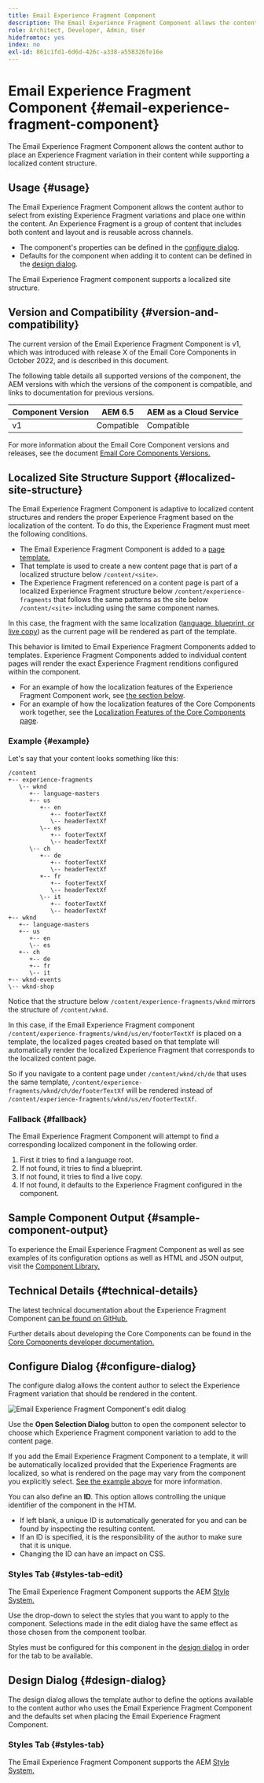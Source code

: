 ```yaml
---
title: Email Experience Fragment Component
description: The Email Experience Fragment Component allows the content author to place an Experience Fragment variation in their content while supporting a localized content structure.
role: Architect, Developer, Admin, User
hidefromtoc: yes
index: no
exl-id: 861c1fd1-6d6d-426c-a338-a558326fe16e
---
```

# Email Experience Fragment Component {#email-experience-fragment-component}

The Email Experience Fragment Component allows the content author to place an Experience Fragment variation in their content while supporting a localized content structure.

## Usage {#usage}

The Email Experience Fragment Component allows the content author to select from existing Experience Fragment variations and place one within the content. An Experience Fragment is a group of content that includes both content and layout and is reusable across channels.

* The component's properties can be defined in the [configure dialog](#configure-dialog).
* Defaults for the component when adding it to content can be defined in the [design dialog](#design-dialog).

The Email Experience Fragment component supports a localized site structure.

## Version and Compatibility {#version-and-compatibility}

The current version of the Email Experience Fragment Component is v1, which was introduced with release X of the Email Core Components in October 2022, and is described in this document.

The following table details all supported versions of the component, the AEM versions with which the versions of the component is compatible, and links to documentation for previous versions.

|Component Version|AEM 6.5|AEM as a Cloud Service|
|---|---|---|
|v1|Compatible|Compatible|

For more information about the Email Core Component versions and releases, see the document [Email Core Components Versions.](/help/email/versions.md)

## Localized Site Structure Support {#localized-site-structure}

The Email Experience Fragment Component is adaptive to localized content structures and renders the proper Experience Fragment based on the localization of the content. To do this, the Experience Fragment must meet the following conditions.

* The Email Experience Fragment Component is added to a [page template.](https://experienceleague.adobe.com/docs/experience-manager-cloud-service/content/sites/authoring/features/templates.html)
* That template is used to create a new content page that is part of a localized structure below `/content/<site>`.
* The Experience Fragment referenced on a content page is part of a localized Experience Fragment structure below `/content/experience-fragments` that follows the same patterns as the site below `/content/<site>` including using the same component names.

In this case, the fragment with the same localization ([language, blueprint, or live copy](https://experienceleague.adobe.com/docs/experience-manager-cloud-service/content/sites/administering/reusing-content/msm-and-translation.html)) as the current page will be rendered as part of the template.

This behavior is limited to Email Experience Fragment Components added to templates. Experience Fragment Components added to individual content pages will render the exact Experience Fragment renditions configured within the component.

* For an example of how the localization features of the Experience Fragment Component work, see [the section below](#example).
* For an example of how the localization features of the Core Components work together, see the [Localization Features of the Core Components page](/help/get-started/localization.md).

### Example {#example}

Let's say that your content looks something like this:

```
/content
+-- experience-fragments
   \-- wknd
      +-- language-masters
      +-- us
         +-- en
            +-- footerTextXf
            \-- headerTextXf
         \-- es
            +-- footerTextXf
            \-- headerTextXf
      \-- ch
         +-- de
            +-- footerTextXf
            \-- headerTextXf
         +-- fr
            +-- footerTextXf
            \-- headerTextXf
         \-- it
            +-- footerTextXf
            \-- headerTextXf
+-- wknd
   +-- language-masters
   +-- us
      +-- en
      \-- es
   +-- ch
      +-- de
      +-- fr
      \-- it
+-- wknd-events
\-- wknd-shop
```

Notice that the structure below `/content/experience-fragments/wknd` mirrors the structure of `/content/wknd`.

In this case, if the Email Experience Fragment component `/content/experience-fragments/wknd/us/en/footerTextXf` is placed on a template, the localized pages created based on that template will automatically render the localized Experience Fragment that corresponds to the localized content page.

So if you navigate to a content page under `/content/wknd/ch/de` that uses the same template, `/content/experience-fragments/wknd/ch/de/footerTextXf` will be rendered instead of `/content/experience-fragments/wknd/us/en/footerTextXf`.

### Fallback {#fallback}

The Email Experience Fragment Component will attempt to find a corresponding localized component in the following order.

1. First it tries to find a language root.
1. If not found, it tries to find a blueprint.
1. If not found, it tries to find a live copy.
1. If not found, it defaults to the Experience Fragment configured in the component.

## Sample Component Output {#sample-component-output}

To experience the Email Experience Fragment Component as well as see examples of its configuration options as well as HTML and JSON output, visit the [Component Library.](https://adobe.com/go/aem_cmp_library_email_xf)

## Technical Details {#technical-details}

The latest technical documentation about the Experience Fragment Component [can be found on GitHub.](https://adobe.com/go/aem_cmp_email_tech_xf_v1)

Further details about developing the Core Components can be found in the [Core Components developer documentation.](/help/developing/overview.md)

## Configure Dialog {#configure-dialog}

The configure dialog allows the content author to select the Experience Fragment variation that should be rendered in the content.

![Email Experience Fragment Component's edit dialog](/help/email/assets/email-experience-fragment-edit.png)

Use the **Open Selection Dialog** button to open the component selector to choose which Experience Fragment component variation to add to the content page.

If you add the Email Experience Fragment Component to a template, it will be automatically localized provided that the Experience Fragments are localized, so what is rendered on the page may vary from the component you explicitly select. [See the example above](#example) for more information.

You can also define an **ID**. This option allows controlling the unique identifier of the component in the HTM.

* If left blank, a unique ID is automatically generated for you and can be found by inspecting the resulting content.
* If an ID is specified, it is the responsibility of the author to make sure that it is unique.
* Changing the ID can have an impact on CSS.

### Styles Tab {#styles-tab-edit}

The Email Experience Fragment Component supports the AEM [Style System.](/help/get-started/authoring.md#component-styling)

Use the drop-down to select the styles that you want to apply to the component. Selections made in the edit dialog have the same effect as those chosen from the component toolbar.

Styles must be configured for this component in the [design dialog](#design-dialog) in order for the tab to be available.

## Design Dialog {#design-dialog}

The design dialog allows the template author to define the options available to the content author who uses the Email Experience Fragment Component and the defaults set when placing the Email Experience Fragment Component.

### Styles Tab {#styles-tab}

The Email Experience Fragment Component supports the AEM [Style System.](/help/get-started/authoring.md#component-styling)
